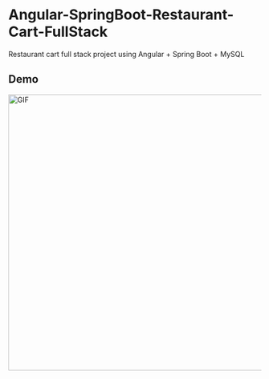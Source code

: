 # Angular-SpringBoot-Restaurant-Cart-FullStack

Restaurant cart full stack project using Angular + Spring Boot + MySQL

## Demo

<p><img align="left" alt="GIF" src="https://github.com/prakash18399/Angular-SpringBoot-Restaurant-Cart-FullStack/blob/main/demo.gif" width="1000" height="550" /></p>
